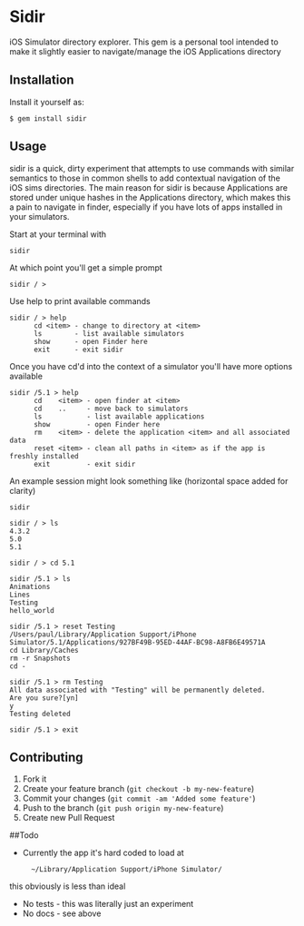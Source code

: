 # Sidir

iOS Simulator directory explorer. This gem is a personal tool intended to make it slightly easier to navigate/manage the iOS Applications directory

## Installation

Install it yourself as:

    $ gem install sidir

## Usage

sidir is a quick, dirty experiment that attempts to use commands with similar semantics to those in common shells to add contextual navigation of the iOS sims directories. The main reason for sidir is because Applications are stored under unique hashes in the Applications directory, which makes this a pain to navigate in finder, especially if you have lots of apps installed in your simulators.
    
Start at your terminal with

    sidir
    
At which point you'll get a simple prompt

    sidir / >
    
Use help to print available commands

    sidir / > help
          cd <item> - change to directory at <item>
          ls        - list available simulators
          show      - open Finder here
          exit      - exit sidir
          
Once you have cd'd into the context of a simulator you'll have more options available

    sidir /5.1 > help
          cd    <item> - open finder at <item>
          cd    ..     - move back to simulators
          ls           - list available applications
          show         - open Finder here
          rm    <item> - delete the application <item> and all associated data 
          reset <item> - clean all paths in <item> as if the app is freshly installed
          exit         - exit sidir
          
An example session might look something like (horizontal space added for clarity)

    sidir
    
    sidir / > ls
    4.3.2
    5.0
    5.1
    
    sidir / > cd 5.1
    
    sidir /5.1 > ls
    Animations
    Lines
    Testing
    hello_world
    
    sidir /5.1 > reset Testing 
    /Users/paul/Library/Application Support/iPhone Simulator/5.1/Applications/927BF49B-95ED-44AF-BC98-A8FB6E49571A
    cd Library/Caches
    rm -r Snapshots
    cd -
    
    sidir /5.1 > rm Testing 
    All data associated with "Testing" will be permanently deleted.
    Are you sure?[yn]
    y
    Testing deleted
    
    sidir /5.1 > exit

## Contributing

1. Fork it
2. Create your feature branch (`git checkout -b my-new-feature`)
3. Commit your changes (`git commit -am 'Added some feature'`)
4. Push to the branch (`git push origin my-new-feature`)
5. Create new Pull Request

##Todo

- Currently the app it's hard coded to load at 

        ~/Library/Application Support/iPhone Simulator/
    
this obviously is less than ideal

- No tests - this was literally just an experiment
- No docs - see above
